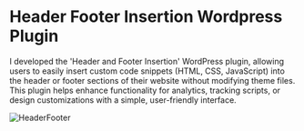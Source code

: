# Header Footer Insertion Wordpress Plugin
I developed the 'Header and Footer Insertion' WordPress plugin, allowing users to easily insert custom code snippets (HTML, CSS, JavaScript) into the header or footer sections of their website without modifying theme files. This plugin helps enhance functionality for analytics, tracking scripts, or design customizations with a simple, user-friendly interface.


![HeaderFooter](https://github.com/user-attachments/assets/38a5b3d1-199c-47b1-a763-5b817ee818c8)
